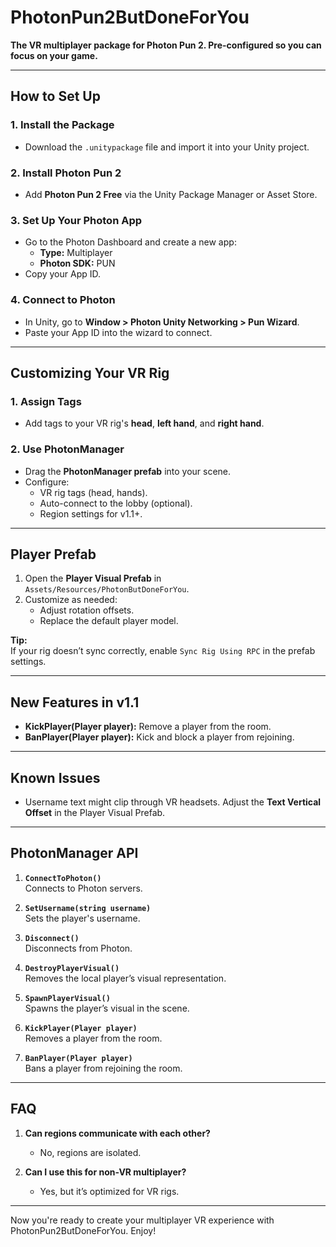 # PhotonPun2ButDoneForYou  

**The VR multiplayer package for Photon Pun 2. Pre-configured so you can focus on your game.**  

---

## **How to Set Up**  

### 1. Install the Package  
- Download the `.unitypackage` file and import it into your Unity project.  

### 2. Install Photon Pun 2  
- Add **Photon Pun 2 Free** via the Unity Package Manager or Asset Store.  

### 3. Set Up Your Photon App  
- Go to the Photon Dashboard and create a new app:  
  - **Type:** Multiplayer  
  - **Photon SDK:** PUN  
- Copy your App ID.  

### 4. Connect to Photon  
- In Unity, go to **Window > Photon Unity Networking > Pun Wizard**.  
- Paste your App ID into the wizard to connect.  

---

## **Customizing Your VR Rig**  

### 1. Assign Tags  
- Add tags to your VR rig's **head**, **left hand**, and **right hand**.  

### 2. Use PhotonManager  
- Drag the **PhotonManager prefab** into your scene.  
- Configure:  
  - VR rig tags (head, hands).  
  - Auto-connect to the lobby (optional).  
  - Region settings for v1.1+.  

---

## **Player Prefab**  

1. Open the **Player Visual Prefab** in `Assets/Resources/PhotonButDoneForYou`.  
2. Customize as needed:  
   - Adjust rotation offsets.  
   - Replace the default player model.  

**Tip:**  
If your rig doesn’t sync correctly, enable `Sync Rig Using RPC` in the prefab settings.  

---

## **New Features in v1.1**  

- **KickPlayer(Player player):** Remove a player from the room.  
- **BanPlayer(Player player):** Kick and block a player from rejoining.  

---

## **Known Issues**  

- Username text might clip through VR headsets. Adjust the **Text Vertical Offset** in the Player Visual Prefab.  

---

## **PhotonManager API**  

1. **`ConnectToPhoton()`**  
   Connects to Photon servers.  

2. **`SetUsername(string username)`**  
   Sets the player's username.  

3. **`Disconnect()`**  
   Disconnects from Photon.  

4. **`DestroyPlayerVisual()`**  
   Removes the local player’s visual representation.  

5. **`SpawnPlayerVisual()`**  
   Spawns the player’s visual in the scene.  

6. **`KickPlayer(Player player)`**  
   Removes a player from the room.  

7. **`BanPlayer(Player player)`**  
   Bans a player from rejoining the room.  

---

## **FAQ**  

1. **Can regions communicate with each other?**  
   - No, regions are isolated.  

2. **Can I use this for non-VR multiplayer?**  
   - Yes, but it’s optimized for VR rigs.  

---

Now you're ready to create your multiplayer VR experience with PhotonPun2ButDoneForYou. Enjoy!
